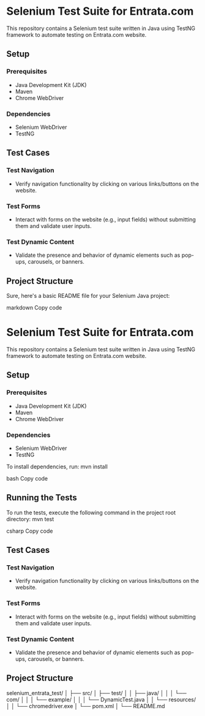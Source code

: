 # Selenium Test Suite for Entrata.com

This repository contains a Selenium test suite written in Java using TestNG framework to automate testing on Entrata.com website.

## Setup

### Prerequisites
- Java Development Kit (JDK)
- Maven
- Chrome WebDriver

### Dependencies
- Selenium WebDriver
- TestNG


## Test Cases

### Test Navigation
- Verify navigation functionality by clicking on various links/buttons on the website.

### Test Forms
- Interact with forms on the website (e.g., input fields) without submitting them and validate user inputs.

### Test Dynamic Content
- Validate the presence and behavior of dynamic elements such as pop-ups, carousels, or banners.

## Project Structure


Sure, here's a basic README file for your Selenium Java project:

markdown
Copy code
# Selenium Test Suite for Entrata.com

This repository contains a Selenium test suite written in Java using TestNG framework to automate testing on Entrata.com website.

## Setup

### Prerequisites
- Java Development Kit (JDK)
- Maven
- Chrome WebDriver

### Dependencies
- Selenium WebDriver
- TestNG

To install dependencies, run:
mvn install

bash
Copy code

## Running the Tests

To run the tests, execute the following command in the project root directory:
mvn test

csharp
Copy code

## Test Cases

### Test Navigation
- Verify navigation functionality by clicking on various links/buttons on the website.

### Test Forms
- Interact with forms on the website (e.g., input fields) without submitting them and validate user inputs.

### Test Dynamic Content
- Validate the presence and behavior of dynamic elements such as pop-ups, carousels, or banners.

## Project Structure

selenium_entrata_test/
│
├── src/
│ ├── test/
│ │ ├── java/
│ │ │ └── com/
│ │ │ └── example/
│ │ │ └── DynamicTest.java
│ │ └── resources/
│ │ └── chromedriver.exe
│ └── pom.xml
│
└── README.md


